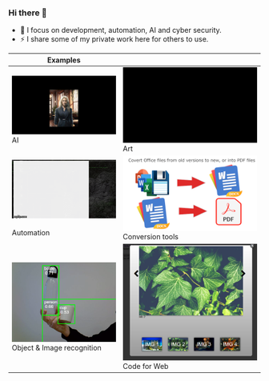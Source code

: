 ### Hi there 👋

- 💬 I focus on development, automation, AI and cyber security.
- ⚡ I share some of my private work here for others to use.

| Examples                                                                       |                                                                      |
| ------------------------------------------------------------------------------ | -------------------------------------------------------------------- |
| ![1678107167230](image/README/1678107167230.png)<br />AI                         | ![1678107174572](image/README/1678107174572.png)<br />Art              |
| ![1678107137174](image/README/1678107137174.png)<br /><br />Automation           | ![1678107153608](image/README/1678107153608.png)<br />Conversion tools |
| ![1678106578537](image/README/1678106578537.png)<br />Object & Image recognition | ![1678106597996](image/README/1678106597996.png)<br />Code for Web     |

<!--
**deonvz/deonvz** is a ✨ _special_ ✨ repository because its `README.md` (this file) appears on your GitHub profile.

Here are some ideas to get you started:

- 🔭 I’m currently working on ...
- 🌱 I’m currently learning ...
- 👯 I’m looking to collaborate on ...
- 🤔 I’m looking for help with ...
- 💬 Ask me about ...
- 📫 How to reach me: ...
- 😄 Pronouns: ...
- ⚡ Fun fact: ...
-->
